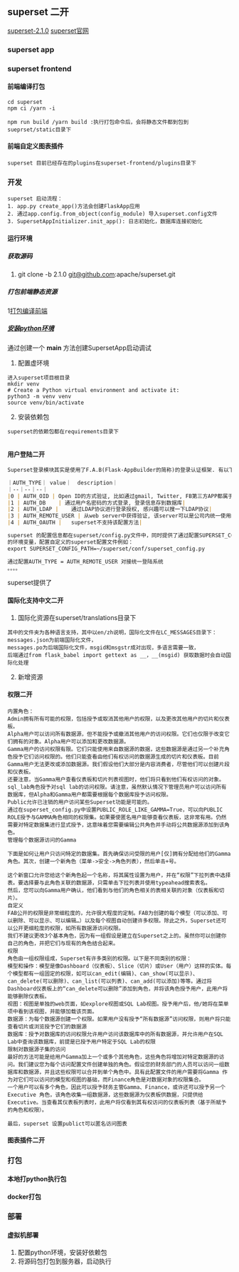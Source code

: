 ## superset 二开
[superset-2.1.0](https://github.com/apache/superset/tree/2.1.0)
[superset官网](https://superset.apache.org/)

### superset app

### superset frontend
#### 前端编译打包
```
cd superset
npm ci /yarn -i

npm run build /yarn build :执行打包命令后，会将静态文件都到包到sueprset/static目录下

```
#### 前端自定义图表插件
```
superset 目前已经存在的plugins在superset-frontend/plugins目录下
```
### 开发
``` 
superset 启动流程：
1. app.py create_app()方法会创建FlaskApp应用
2. 通过app.config.from_object(config_module) 导入superset.config文件
3. SupersetAppInitializer.init_app(): 日志初始化，数据库连接初始化 

```


#### 运行环境
##### 获取源码
1. git clone -b 2.1.0 git@github.com:apache/superset.git
##### 打包前端静态资源
1[打包编译前端](####前端编译打包)
##### [安装python环境](https://preset.io/blog/tutorial-contributing-code-to-apache-superset/)
通过创建一个 __main__ 方法创建SupersetApp启动调试
1. 配置虚环境
```
进入superset项目根目录
mkdir venv
# Create a Python virtual environment and activate it:
python3 -m venv venv
source venv/bin/activate
```
2. 安装依赖包
```
superset的依赖包都在requirements目录下


```
#### 用户登陆二开
```markdown
Superset登录模块其实是使用了F.A.B(Flask-AppBuilder的简称)的登录认证框架. 有以下的登录认证方式:

｜AUTH_TYPE｜ value｜	description｜
｜--｜--｜--｜
|0 | AUTH_OID |	Open ID的方式验证, 比如通过gmail, Twitter, FB第三方APP都属于这个范畴|
|1 | AUTH_DB	| 通过用户名密码的方式登录, 登录信息存到数据库|
|2 | AUTH_LDAP |	通过LDAP协议进行登录授权, 感兴趣可以搜一下LDAP协议|
|3 | AUTH_REMOTE_USER |	从web server中获得验证, 该server可以是公司内统一使用的登陆系统|
|4 | AUTH_OAUTH |	superset不支持该配置方法|

superset 的配置信息都在superset/config.py文件中，同时提供了通过配置SUPERSET_CONFIG_PATH
的环境变量，配置自定义的superset配置文件例如：
export SUPERSET_CONFIG_PATH=~/superset/conf/superset_config.py

通过配置AUTH_TYPE = AUTH_REMOTE_USER 对接统一登陆系统
。。。。
```
superset提供了
#### 国际化支持中文二开
1. 国际化资源在superset/translations目录下
``` 
其中的文件夹为各种语言支持，其中以en/zh说明，国际化文件在LC_MESSAGES目录下：
messages.json为前端国际化文件， 
messages.po为后端国际化文件，msgid和msgstr成对出现，多语言需要一致，
后端通过from flask_babel import gettext as __，__(msgid) 获取数据时会自动国际化处理
```
2. 新增资源
#### 权限二开
``` 
内置角色：
Admin拥有所有可能的权限，包括授予或取消其他用户的权限，以及更改其他用户的切片和仪表板。
Alpha用户可以访问所有数据源，但不能授予或撤消其他用户的访问权限。它们也仅限于改变它们拥有的对象。Alpha用户可以添加和更改数据源。
Gamma用户的访问权限有限。它们只能使用来自数据源的数据，这些数据源是通过另一个补充角色授予它们访问权限的。他们只能查看由他们有权访问的数据源生成的切片和仪表板。目前Gamma用户无法更改或添加数据源。我们假设他们大部分是内容消费者，尽管他们可以创建片段和仪表板。
还要注意，当Gamma用户查看仪表板和切片列表视图时，他们将只看到他们有权访问的对象。
sql_lab角色授予对sql lab的访问权限。请注意，虽然默认情况下管理员用户可以访问所有数据库，但Alpha和Gamma用户都需要根据每个数据库授予访问权限。
Public允许已注销的用户访问某些Superset功能是可能的。
通过在superset_config.py中设置PUBLIC_ROLE_LIKE_GAMMA=True，可以向PUBLIC ROLE授予与GAMMA角色相同的权限集。如果要使匿名用户能够查看仪表板，这非常有用。仍然需要对特定数据集进行显式授予，这意味着您需要编辑公共角色并手动将公共数据源添加到该角色。
管理每个数据源访问的Gamma

下面是如何让用户只访问特定的数据集。首先确保访问受限的用户[仅]拥有分配给他们的Gamma角色。其次，创建一个新角色（菜单->安全->角色列表），然后单击+号。

这个新窗口允许您给这个新角色起一个名称，将其属性设置为用户，并在“权限”下拉列表中选择表。要选择要与此角色关联的数据源，只需单击下拉列表并使用typeahead搜索表名。
然后，您可以向Gamma用户确认，他们看到与他们的角色相关的表相关联的对象（仪表板和切片）。
自定义
FAB公开的权限是非常细粒度的，允许很大程度的定制。FAB为创建的每个模型（可以添加、可以删除、可以显示、可以编辑…）以及每个视图自动创建许多权限。除此之外，Superset还可以公开更细粒度的权限，如所有数据源访问权限。
我们不建议更改3个基本角色，因为有一组假设是建立在Superset之上的。虽然你可以创建你自己的角色，并把它们与现有的角色结合起来。
权限
角色由一组权限组成，Superset有许多类别的权限。以下是不同类别的权限：
模型和操作：模型是像Dashboard（仪表板）、Slice（切片）或User（用户）这样的实体。每个模型都有一组固定的权限，如可以can_edit(编辑)、can_show(可以显示)、can_delete(可以删除)、can_list(可以列表)、can_add(可以添加)等等。通过将Dashboard仪表板上的“can_delete可以删除”添加到角色，并将该角色授予用户，此用户将能够删除仪表板。
视图：视图是单独的web页面，如explore视图或SQL Lab视图。授予用户后，他/她将在菜单项中看到该视图，并能够加载该页面。
数据源：为每个数据源创建一个权限。如果用户没有授予“所有数据源”访问权限，则用户将只能查看切片或浏览授予它们的数据源
数据库：授予对数据库的访问权限允许用户访问该数据库中的所有数据源，并允许用户在SQL Lab中查询该数据库，前提是已授予用户特定于SQL Lab的权限
限制对数据源子集的访问
最好的方法可能是给用户Gamma加上一个或多个其他角色，这些角色将增加对特定数据源的访问。我们建议您为每个访问配置文件创建单独的角色。假设您的财务部门的人员可以访问一组数据库和数据源，并且这些权限可以合并到单个角色中。具有此配置文件的用户需要将Gamma 作为对它们可以访问的模型和视图的基础，而Finance角色是对数据对象的权限集合。
一个用户可以有多个角色，因此可以授予财务主管Gamma、Finance，或许还可以授予另一个Executive 角色，该角色收集一组数据源，这些数据源为仪表板供数据，只提供给Executive。当查看其仪表板列表时，此用户将仅看到其有权访问的仪表板列表（基于所赋予的角色和权限）。

最后，superset 设置publict可以匿名访问图表
```
#### 图表插件二开

### 打包
#### 本地打python执行包
#### docker打包
### 部署
#### 虚拟机部署
1. 配置python环境，安装好依赖包
2. 将源码包打包到服务器，启动执行
